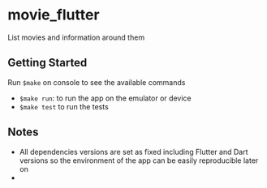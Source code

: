 # movie_flutter

List movies and information around them

## Getting Started

Run `$make` on console to see the available commands

- `$make run`: to run the app on the emulator or device
- `$make test` to run the tests

## Notes
- All dependencies versions are set as fixed including Flutter and Dart versions
 so the environment of the app can be easily reproducible later on
- 